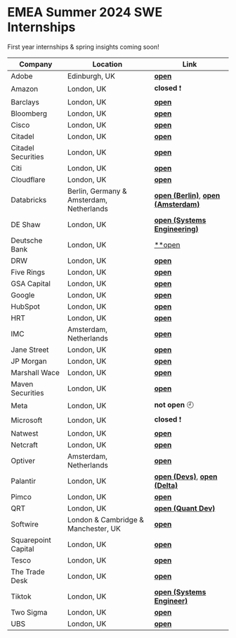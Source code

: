 # EMEA Summer 2024 SWE Internships

First year internships & spring insights coming soon!

| Company              | Location    | Link               |
|----------------------|-------------|--------------------|
| Adobe                | Edinburgh, UK | [**open**](https://careers.adobe.com/us/en/job/R139567/2024-Intern-Software-Development-Engineering)
| Amazon               | London, UK  | **closed** :exclamation:        |
| Barclays             | London, UK  | [**open**](https://search.jobs.barclays/job/london/technology-developer-summer-internship-programme-2024-london/13015/53950920672)
| Bloomberg            | London, UK  | [**open**](https://careers.bloomberg.com/job/detail/118603)   |
| Cisco                | London, UK  | [**open**](https://jobs.cisco.com/jobs/ProjectDetail/Software-Engineer-Intern-London-Summer-2024-Meraki/1411771)
| Citadel              | London, UK  | [**open**](https://www.citadel.com/careers/details/software-engineer-intern-europe/)     |
| Citadel Securities   | London, UK  | [**open**](https://www.citadelsecurities.com/careers/details/software-engineer-intern-europe/)
| Citi                 | London, UK  | [**open**](https://jobs.citi.com/job/london/technology-summer-software-development-analyst-2024/287/54075435776)
| Cloudflare           | London, UK  | [**open**](https://boards.greenhouse.io/cloudflare/jobs/5366949?gh_jid=5366949)
| Databricks           | Berlin, Germany & Amsterdam, Netherlands| [**open (Berlin)**](https://www.databricks.com/company/careers/university-recruiting/software-engineering-intern-2024-6866531002), [**open (Amsterdam)**](https://www.databricks.com/company/careers/university-recruiting/software-engineering-intern-2024-6866534002)|
| DE Shaw              | London, UK  | [**open (Systems Engineering)**](https://www.deshaw.com/careers/systems-engineering-intern-london-summer-2024-4787)     |
| Deutsche Bank        | London, UK  | [**open](https://db.recsolu.com/external/requisitions/om9UmnAso0uBYUUANfLFlg)
| DRW                  | London, UK  | [**open**](https://drw.com/work-at-drw/listings/software-developer-intern-2582226)   |
| Five Rings           | London, UK  | [**open**](https://fiverings.avature.net/careers/FolderDetail/London-England-United-Kingdom-of-Great-Britain-and-Northern-Ireland-Software-Developer-Summer-Intern-2024-London/655)   |
| GSA Capital          | London, UK  | [**open**](https://www.gsacapital.com/?section=careers&gh_src=fb4d5c7d2&id=6795640002)     |
| Google               | London, UK  | [**open**](https://www.google.com/about/careers/applications/jobs/results/76031878571664070-software-engineering-site-reliability-engineering-intern-2024?src=Online/Google%20Website/ByF&utm_source=Online%20&utm_medium=careers_site%20&utm_campaign=ByF&company=Fitbit&company=Google&company=YouTube&distance=50&employment_type=INTERN)   |
| HubSpot              | London, UK  | [**open**](https://www.hubspot.com/careers/jobs/5272398?hubs_signup-cta=careers-apply)   |
| HRT                  | London, UK  | [**open**](https://www.hudsonrivertrading.com/student-opportunities/)   |
| IMC                  | Amsterdam, Netherlands | [**open**](https://careers.imc.com/us/en/job/REQ-03039/Software-Engineer-Intern)
| Jane Street          | London, UK  | [**open**](https://www.janestreet.com/join-jane-street/position/6781186002/)   |
| JP Morgan            | London, UK  | [**open**](https://careers.jpmorgan.com/global/en/students/programs/software-engineer-summer)     |
| Marshall Wace        | London, UK  | [**open**](https://jobs.smartrecruiters.com/Wiser/743999928978354-technology-internship-programme-2024-ldn-marshall-wace)
| Maven Securities     | London, UK  | [**open**](https://www.mavensecurities.com/jobs/?gh_jid=4947751)   |
| Meta                 | London, UK  | **not open** :clock9: |
| Microsoft            | London, UK  | **closed** :exclamation: |
| Natwest              | London, UK  | [**open**](https://jobs.natwestgroup.com/pages/software-engineering-internships)
| Netcraft             | London, UK  | [**open**](https://www.netcraft.com/company/student-careers/)
| Optiver              | Amsterdam, Netherlands | [**open**](https://optiver.com/working-at-optiver/career-opportunities/6879445002/)     |
| Palantir             | London, UK  | [**open (Devs)**](https://optiver.com/working-at-optiver/career-opportunities/6879445002/), [**open (Delta)**](https://jobs.lever.co/palantir/7f744341-9e34-44e8-915f-4f083a0c0d30)   |
| Pimco                | London, UK  | [**open**](https://pimco.wd1.myworkdayjobs.com/pimco-careers/job/London-GBR/XMLNAME-2024-Summer-Internship---Technology-Analyst--EMEA_R103249)
| QRT                  | London, UK  | [**open (Quant Dev)**](https://www.qube-rt.com/careers/technology/quantitative-development/paris/students-and-new-graduates/job?gh_jid=6936565002)   |
| Softwire             | London & Cambridge & Manchester, UK | [**open**](https://www.softwire.com/vacancy/software-development-internship-2/)
| Squarepoint Capital  | London, UK  | [**open**](https://www.squarepoint-capital.com/careers#/job/5342482)   |
| Tesco                | London, UK  | [**open**](https://apply.tesco-careers.com/members/modules/job/detail.php?record=827138)
| The Trade Desk       | London, UK  | [**open**](https://careers.thetradedesk.com/us/en/job/REQ-5887/2024-Summer-Intern-Software-Engineer-London)     |
| Tiktok               | London, UK  | [**open (Systems Engineer)**](https://careers.tiktok.com/position/7266068529412278585/detail)
| Two Sigma            | London, UK  | [**open**](https://careers.twosigma.com/careers/SearchJobs/intern?2047=%5B9813823%5D&2047_format=1532&listFilterMode=1)   |
| UBS                  | London, UK  | [**open**](https://jobs.ubs.com/TGnewUI/Search/home/HomeWithPreLoad?partnerid=25008&siteid=5131&PageType=searchResults&SearchType=linkquery&LinkID=6558#jobDetails=281641_5131)
